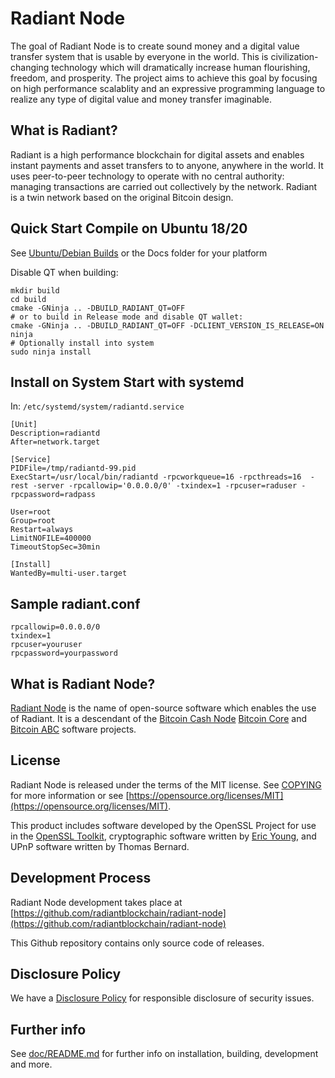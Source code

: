 Radiant Node
=================

The goal of Radiant Node is to create sound money and a digital value transfer
system that is usable by everyone in the world. This is civilization-changing 
technology which will dramatically increase human flourishing, freedom, and 
prosperity. The project aims to achieve this goal by focusing on high performance
scalablity and an expressive programming language to realize any type of digital
value and money transfer imaginable.

What is Radiant?
---------------------

Radiant is a high performance blockchain for digital assets and enables instant 
payments and asset transfers to to anyone, anywhere in the world. It uses 
peer-to-peer technology to operate with no central authority: managing 
transactions are carried out collectively by the network. Radiant is a twin 
network based on the original Bitcoin design.

Quick Start Compile on Ubuntu 18/20
---------------------

See [Ubuntu/Debian Builds](doc/build-unix.md) or the Docs folder for your platform

Disable QT when building:

```
mkdir build
cd build
cmake -GNinja .. -DBUILD_RADIANT_QT=OFF
# or to build in Release mode and disable QT wallet:
cmake -GNinja .. -DBUILD_RADIANT_QT=OFF -DCLIENT_VERSION_IS_RELEASE=ON
ninja
# Optionally install into system
sudo ninja install 
```

Install on System Start with systemd
--------------------------
In: `/etc/systemd/system/radiantd.service `
```
[Unit]
Description=radiantd
After=network.target

[Service]
PIDFile=/tmp/radiantd-99.pid
ExecStart=/usr/local/bin/radiantd -rpcworkqueue=16 -rpcthreads=16  -rest -server -rpcallowip='0.0.0.0/0' -txindex=1 -rpcuser=raduser -rpcpassword=radpass 

User=root
Group=root
Restart=always
LimitNOFILE=400000
TimeoutStopSec=30min

[Install]
WantedBy=multi-user.target

```

Sample radiant.conf
--------------------------
 
```
rpcallowip=0.0.0.0/0
txindex=1
rpcuser=youruser
rpcpassword=yourpassword

```


What is Radiant Node?
--------------------------

[Radiant Node](https://radiantblockchain.org) is the name of open-source
software which enables the use of Radiant. It is a descendant of the 
[Bitcoin Cash Node](https://bitcoincashnode.org) [Bitcoin Core](https://bitcoincore.org) 
and [Bitcoin ABC](https://www.bitcoinabc.org)
software projects.

License
-------

Radiant Node is released under the terms of the MIT license. See
[COPYING](COPYING) for more information or see
[https://opensource.org/licenses/MIT](https://opensource.org/licenses/MIT).

This product includes software developed by the OpenSSL Project for use in the
[OpenSSL Toolkit](https://www.openssl.org/), cryptographic software written by
[Eric Young](mailto:eay@cryptsoft.com), and UPnP software written by Thomas
Bernard.

Development Process
-------------------

Radiant Node development takes place at [https://github.com/radiantblockchain/radiant-node](https://github.com/radiantblockchain/radiant-node)

This Github repository contains only source code of releases.

Disclosure Policy
-----------------

We have a [Disclosure Policy](DISCLOSURE_POLICY.md) for responsible disclosure
of security issues.

Further info
------------

See [doc/README.md](doc/README.md) for further info on installation, building,
development and more.
